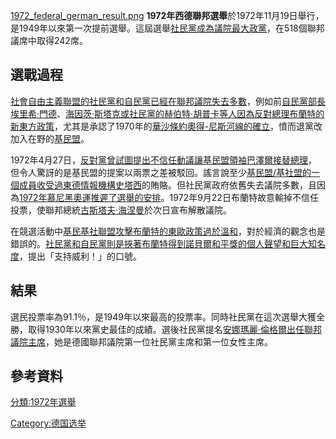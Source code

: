 [1972_federal_german_result.png](https://zh.wikipedia.org/wiki/File:1972_federal_german_result.png "fig:1972_federal_german_result.png") **1972年西德聯邦選舉**於1972年11月19日舉行，是1949年以來第一次提前選舉。這屆選舉[社民黨成為議院最大政黨](https://zh.wikipedia.org/wiki/德國社會民主黨 "wikilink")，在518個聯邦議席中取得242席。

## 選戰過程

[社會自由主義聯盟的](https://zh.wikipedia.org/wiki/社會自由主義聯盟 "wikilink")[社民黨和](https://zh.wikipedia.org/wiki/社民黨 "wikilink")[自民黨已經在](https://zh.wikipedia.org/wiki/自由民主黨_\(德國\) "wikilink")[聯邦議院失去多數](https://zh.wikipedia.org/wiki/聯邦議院 "wikilink")，例如前[自民黨部長](https://zh.wikipedia.org/wiki/自民黨 "wikilink")[埃里希·門德](https://zh.wikipedia.org/wiki/埃里希·門德 "wikilink")、[海因茨·斯塔克或社民黨的](https://zh.wikipedia.org/wiki/海因茨·斯塔克 "wikilink")[赫伯特·胡普卡等人因為反對](https://zh.wikipedia.org/wiki/赫伯特·胡普卡 "wikilink")[總理](https://zh.wikipedia.org/wiki/德國總理 "wikilink")[布蘭特的](https://zh.wikipedia.org/wiki/布蘭特 "wikilink")[新東方政策](https://zh.wikipedia.org/wiki/新東方政策 "wikilink")，尤其是承認了1970年的[華沙條約](https://zh.wikipedia.org/wiki/1970年華沙條約 "wikilink")[奧得-尼斯河線的確立](../Page/奧德河-尼斯河線.md "wikilink")，憤而退黨改加入在野的[基民盟](https://zh.wikipedia.org/wiki/基民盟 "wikilink")。

1972年4月27日，[反對黨曾試圖提出](https://zh.wikipedia.org/wiki/反對黨 "wikilink")[不信任動議讓](https://zh.wikipedia.org/wiki/不信任動議 "wikilink")[基民盟領袖](https://zh.wikipedia.org/wiki/基民盟 "wikilink")[巴澤爾接替總理](https://zh.wikipedia.org/wiki/巴澤爾 "wikilink")，但令人驚訝的是基民盟的提案以兩票之差被駁回。謠言說至少[基民盟/基社盟的一個成員收受過東德情報機構](https://zh.wikipedia.org/wiki/基民盟/基社盟 "wikilink")[史塔西](../Page/史塔西.md "wikilink")的賄賂。但社民黨政府依舊失去議院多數，且因為[1972年慕尼黑奧運推遲了選舉的安排](https://zh.wikipedia.org/wiki/1972年夏季奧林匹克運動會 "wikilink")。1972年9月22日布蘭特故意輸掉不信任投票，使聯邦總統[古斯塔夫·海涅曼](../Page/古斯塔夫·海涅曼.md "wikilink")於次日宣布解散議院。

在競選活動中[基民基社聯盟攻擊布蘭特的東歐政策過於溫和](https://zh.wikipedia.org/wiki/基民基社聯盟 "wikilink")，對於經濟的觀念也是錯誤的。[社民黨和](https://zh.wikipedia.org/wiki/社民黨 "wikilink")[自民黨則是挾著布蘭特得到](https://zh.wikipedia.org/wiki/自民黨 "wikilink")[諾貝爾和平獎的個人聲望和巨大知名度](https://zh.wikipedia.org/wiki/諾貝爾和平獎 "wikilink")，提出「支持威利！」的口號。

## 結果

選民投票率為91.1％，是1949年以來最高的投票率。同時社民黨在這次選舉大獲全勝，取得1930年以來黨史最佳的成績。選後社民黨提名[安娜瑪麗·倫格爾出任聯邦議院主席](https://zh.wikipedia.org/wiki/安娜瑪麗·倫格爾 "wikilink")，她是德國聯邦議院第一位社民黨主席和第一位女性主席。

## 參考資料

[分類:1972年選舉](https://zh.wikipedia.org/wiki/分類:1972年選舉 "wikilink")

[Category:德国选举](https://zh.wikipedia.org/wiki/Category:德国选举 "wikilink")